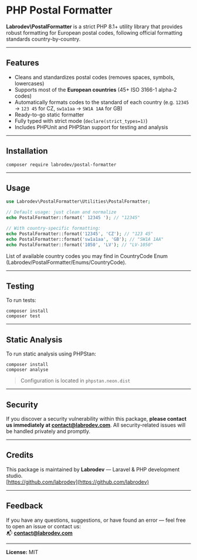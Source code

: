 # PHP Postal Formatter

**Labrodev\PostalFormatter** is a strict PHP 8.1+ utility library that provides robust formatting for European postal codes, following official formatting standards country-by-country.

---

## Features

- Cleans and standardizes postal codes (removes spaces, symbols, lowercases)
- Supports most of the **European countries** (45+ ISO 3166-1 alpha-2 codes)
- Automatically formats codes to the standard of each country (e.g. `12345` → `123 45` for CZ, `sw1a1aa` → `SW1A 1AA` for GB)
- Ready-to-go static formatter
- Fully typed with strict mode (`declare(strict_types=1)`)
- Includes PHPUnit and PHPStan support for testing and analysis

---

## Installation

```
composer require labrodev/postal-formatter
```

---

## Usage

```php
use Labrodev\PostalFormatter\Utilities\PostalFormatter;

// Default usage: just clean and normalize
echo PostalFormatter::format(' 12345 '); // "12345"

// With country-specific formatting:
echo PostalFormatter::format('12345', 'CZ'); // "123 45"
echo PostalFormatter::format('sw1a1aa', 'GB'); // "SW1A 1AA"
echo PostalFormatter::format('1050', 'LV'); // "LV-1050"
```

List of available country codes you may find in CountryCode Enum (Labrodev/PostalFormatter/Enums/CountryCode).

---

## Testing

To run tests:

```
composer install
composer test
```

---

## Static Analysis

To run static analysis using PHPStan:

```
composer install
composer analyse
```

> Configuration is located in `phpstan.neon.dist`

---

## Security

If you discover a security vulnerability within this package, **please contact us immediately at [contact@labrodev.com](mailto:contact@labrodev.com)**. All security-related issues will be handled privately and promptly.

---

## Credits

This package is maintained by **Labrodev** — Laravel & PHP development studio.  
[https://github.com/labrodev](https://github.com/labrodev)

---

## Feedback

If you have any questions, suggestions, or have found an error — feel free to open an issue or contact us:  
📬 **contact@labrodev.com**

---

**License:** MIT